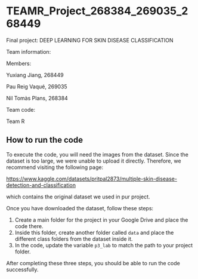 # TEAMR_Project_268384_269035_268449

Final project: 
DEEP LEARNING FOR SKIN DISEASE CLASSIFICATION

Team information:

Members: 
  
  Yuxiang Jiang, 268449

  Pau Reig Vaqué, 269035

  Nil Tomàs Plans, 268384

Team code: 

Team R



## How to run the code

To execute the code, you will need the images from the dataset. Since the dataset is too large, we were unable to upload it directly. Therefore, we recommend visiting the following page: 

https://www.kaggle.com/datasets/pritpal2873/multiple-skin-disease-detection-and-classification

which contains the original dataset we used in pur project.

Once you have downloaded the dataset, follow these steps:

  1.  Create a main folder for the project in your Google Drive and place the code there.
  2.  Inside this folder, create another folder called `data` and place the different class folders from the dataset inside it.
  3.  In the code, update the variable `p3_lab` to match the path to your project folder.

After completing these three steps, you should be able to run the code successfully.
